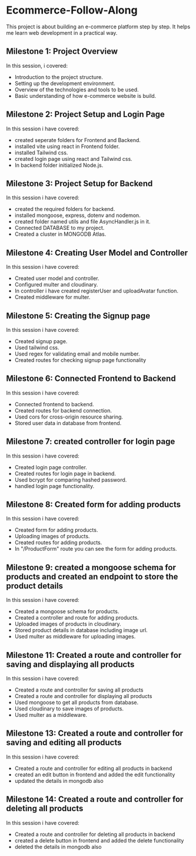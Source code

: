 # Ecommerce-Follow-Along

This project is about building an e-commerce platform step by step. It helps me learn web development in a practical way.

## Milestone 1: Project Overview

In this session, i covered:
- Introduction to the project structure.
- Setting up the development environment.
- Overview of the technologies and tools to be used.
- Basic understanding of how e-commerce website is build.

## Milestone 2: Project Setup and Login Page

In this session i have covered:

- created seperate folders for Frontend and Backend.
- installed vite using react in Frontend folder.
- installed Tailwind css.
- created login page using react and Tailwind css.
- In backend folder initialized Node.js.

## Milestone 3: Project Setup for Backend

In this session i have covered:
- created the required folders for backend.
- installed mongoose, express, dotenv and nodemon.
- created folder named utils and file AsyncHandler.js in it.
- Connected DATABASE to my project.
- Created a cluster in MONGODB Atlas.

## Milestone 4: Creating User Model and Controller

In this session i have covered:
- Created user model and controller.
- Configured multer and cloudinary.
- In controller i have created registerUser and uploadAvatar function.
- Created middleware for multer.

## Milestone 5: Creating the Signup page

In this session i have covered:
- Created signup page.
- Used tailwind css.
- Used regex for validating email and mobile number.
- Created routes for checking signup page functionality

##  Milestone 6: Connected Frontend to Backend

In this session i have covered:
- Connected frontend to backend.
- Created routes for backend connection.
- Used cors for cross-origin resource sharing.
- Stored user data in database from frontend.

## Milestone 7: created controller for login page

In this session i have covered:
- Created login page controller.
- Created routes for login page in backend.
- Used bcrypt for comparing hashed password.
- handled login page functionality.

## Milestone 8: Created form for adding products

In this session i have covered:
- Created form for adding products.
- Uploading images of products.
- Created routes for adding products.
- In "/ProductForm" route you can see the form for adding products.

## Milestone 9: created a mongoose schema for products and created an endpoint to store the product details

In this session i have covered:
- Created a mongoose schema for products.
- Created a controller and route for adding products.
- Uploaded images of products in cloudinary.
- Stored product details in database including image url.
- Used multer as middleware for uploading images.

## Milestone 11: Created a route and controller for saving and displaying all products

In this session i have covered:
- Created a route and controller for saving all products
- Created a route and controller for displaying all products
- Used mongoose to get all products from database.
- Used cloudinary to save images of products.
- Used multer as a middleware.

## Milestone 13: Created a route and controller for saving and editing all products

In this session i have covered:
- Created a route and controller for editing all products in backend
- created an edit button in frontend and added the edit functionality
- updated the details in mongodb also

## Milestone 14: Created a route and controller for deleting all products

In this session i have covered:
- Created a route and controller for deleting all products in backend
- created a delete button in frontend and added the delete functionality
- deleted the details in mongodb also